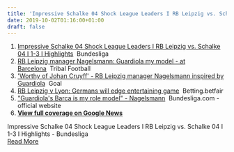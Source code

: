 ```yaml
---
title: 'Impressive Schalke 04 Shock League Leaders I RB Leipzig vs. Schalke 04 I 1-3 I Highlights - Bundesliga'
date: 2019-10-02T01:16:00+01:00
draft: false
---
```


1.  [Impressive Schalke 04 Shock League Leaders I RB Leipzig vs. Schalke 04 I 1-3 I Highlights](https://www.youtube.com/watch?v=b_J_hve6guU)  Bundesliga
2.  [RB Leipzig manager Nagelsmann: Guardiola my model - at Barcelona](https://www.tribalfootball.com/articles/rb-leipzig-manager-nagelsmann-guardiola-my-model-at-barcelona-4298829)  Tribal Football
3.  ['Worthy of Johan Cruyff' - RB Leipzig manager Nagelsmann inspired by Guardiola](https://www.goal.com/en/news/worthy-of-johan-cruyff-leipzig-manager-nagelsmann-inspired/1h2yhqcum91m51qokq9w7jhza2)  Goal
4.  [RB Leipzig v Lyon: Germans will edge entertaining game](https://betting.betfair.com/football/champions-league/rb-leipzig-v-lyon-betting-tips-and-predictions-wednesday-2-october-2019-011019-629.html)  Betting.betfair
5.  ["Guardiola's Barca is my role model" - Nagelsmann](https://www.bundesliga.com/en/bundesliga/news/julian-nagelsmann-pep-guardiola-s-barcelona-is-my-role-model-thomas-tuchel-7289)  Bundesliga.com - official website
6.  **[View full coverage on Google News](https://news.google.com/stories/CAAqowEICiKcAUNCSVNiem9KYzNSdmNua3RNell3U21JS0VRakR4b1duam9BTUVRdFI1MGlHaHFTNEVrMVNRaUJNWldsd2VtbG5JSFp6SUV4NWIyNGd3cmNnUjNKdmRYQWdVM1JoWjJVZ3dyY2dUV0YwWTJoa1lYa2dNaUJ2WmlBMklNSzNJRlZGUmtFZ1EyaGhiWEJwYjI1eklFeGxZV2QxWlNnQVAB?oc=5)**

  
Impressive Schalke 04 Shock League Leaders I RB Leipzig vs. Schalke 04 I 1-3 I Highlights - Bundesliga  
[Read More](https://www.youtube.com/watch?v=b_J_hve6guU)